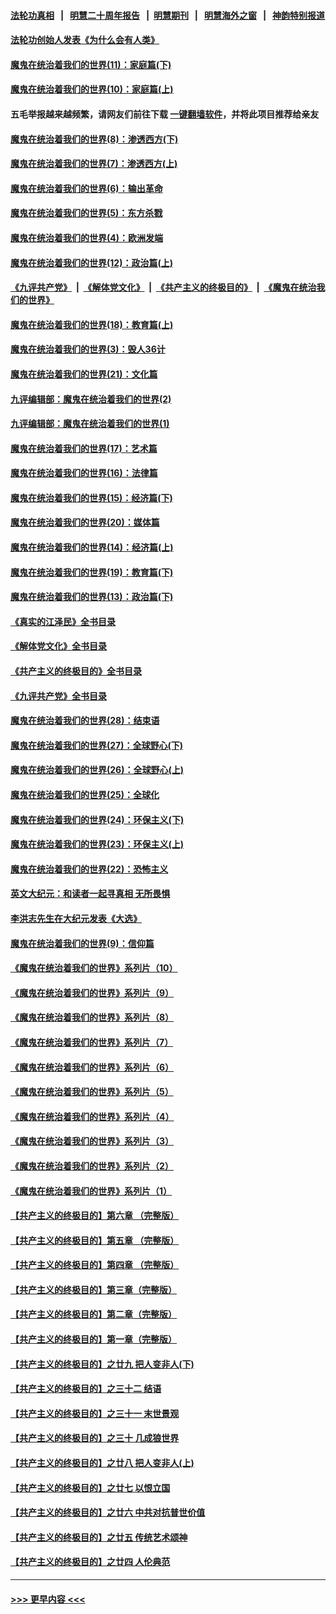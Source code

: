 #### [法轮功真相](https://github.com/gfw-breaker/truth/blob/master/README.md?t=0) &nbsp;&nbsp;|&nbsp;&nbsp; [明慧二十周年报告](https://github.com/gfw-breaker/mh-reports/blob/master/README.md?t=0) &nbsp;&nbsp;|&nbsp;&nbsp;[明慧期刊](https://github.com/gfw-breaker/mh-qikan) &nbsp;&nbsp;|&nbsp;&nbsp; [明慧海外之窗](https://github.com/gfw-breaker/mh-news/blob/master/README.md?t=0) &nbsp;&nbsp;|&nbsp;&nbsp; [神韵特别报道](https://github.com/gfw-breaker/mh-news/blob/master/shenyun.md?t=0)
#### [法轮功创始人发表《为什么会有人类》](../pages/nsc422/n13912117.md?t=01251843) 
#### [魔鬼在统治着我们的世界(11)：家庭篇(下)](../pages/nsc422/n10440961.md?t=01251843) 
#### [魔鬼在统治着我们的世界(10)：家庭篇(上)](../pages/nsc422/n10435448.md?t=01251843) 
#### 五毛举报越来越频繁，请网友们前往下载 [一键翻墙软件](https://github.com/gfw-breaker/ssr-accounts)，并将此项目推荐给亲友
#### [魔鬼在统治着我们的世界(8)：渗透西方(下)](../pages/nsc422/n10429603.md?t=01251843) 
#### [魔鬼在统治着我们的世界(7)：渗透西方(上)](../pages/nsc422/n10426013.md?t=01251843) 
#### [魔鬼在统治着我们的世界(6)：输出革命](../pages/nsc422/n10421536.md?t=01251843) 
#### [魔鬼在统治着我们的世界(5)：东方杀戮](../pages/nsc422/n10417707.md?t=01251843) 
#### [魔鬼在统治着我们的世界(4)：欧洲发端](../pages/nsc422/n10414890.md?t=01251843) 
#### [魔鬼在统治着我们的世界(12)：政治篇(上)](../pages/nsc422/n10444576.md?t=01251843) 
#### [《九评共产党》](https://github.com/begood0513/9ping.md/blob/master/README.md) &nbsp;|&nbsp; [《解体党文化》](../../../../jtdwh.md/blob/master/README.md)  &nbsp;|&nbsp; [《共产主义的终极目的》](../../../../gczydzjmd.md/blob/master/README.md) &nbsp;|&nbsp; [《魔鬼在统治我们的世界》](../../../../mgztzwmdsj.md/blob/master/README.md) 
#### [魔鬼在统治着我们的世界(18)：教育篇(上)](../pages/nsc422/n10526970.md?t=01251843) 
#### [魔鬼在统治着我们的世界(3)：毁人36计](../pages/nsc422/n10411583.md?t=01251843) 
#### [魔鬼在统治着我们的世界(21)：文化篇](../pages/nsc422/n10597706.md?t=01251843) 
#### [九评编辑部：魔鬼在统治着我们的世界(2)](../pages/nsc422/n10410036.md?t=01251843) 
#### [九评编辑部：魔鬼在统治着我们的世界(1)](../pages/nsc422/n10406825.md?t=01251843) 
#### [魔鬼在统治着我们的世界(17)：艺术篇](../pages/nsc422/n10499093.md?t=01251843) 
#### [魔鬼在统治着我们的世界(16)：法律篇](../pages/nsc422/n10485969.md?t=01251843) 
#### [魔鬼在统治着我们的世界(15)：经济篇(下)](../pages/nsc422/n10469975.md?t=01251843) 
#### [魔鬼在统治着我们的世界(20)：媒体篇](../pages/nsc422/n10586579.md?t=01251843) 
#### [魔鬼在统治着我们的世界(14)：经济篇(上)](../pages/nsc422/n10457370.md?t=01251843) 
#### [魔鬼在统治着我们的世界(19)：教育篇(下)](../pages/nsc422/n10564808.md?t=01251843) 
#### [魔鬼在统治着我们的世界(13)：政治篇(下)](../pages/nsc422/n10448270.md?t=01251843) 
#### [《真实的江泽民》全书目录](../pages/nsc422/n13721399.md?t=01251843) 
#### [《解体党文化》全书目录](../pages/nsc422/n13721157.md?t=01251843) 
#### [《共产主义的终极目的》全书目录](../pages/nsc422/n13721048.md?t=01251843) 
#### [《九评共产党》全书目录](../pages/nsc422/n13708085.md?t=01251843) 
#### [魔鬼在统治着我们的世界(28)：结束语](../pages/nsc422/n10936246.md?t=01251843) 
#### [魔鬼在统治着我们的世界(27)：全球野心(下)](../pages/nsc422/n10928319.md?t=01251843) 
#### [魔鬼在统治着我们的世界(26)：全球野心(上)](../pages/nsc422/n10900318.md?t=01251843) 
#### [魔鬼在统治着我们的世界(25)：全球化](../pages/nsc422/n10788205.md?t=01251843) 
#### [魔鬼在统治着我们的世界(24)：环保主义(下)](../pages/nsc422/n10695307.md?t=01251843) 
#### [魔鬼在统治着我们的世界(23)：环保主义(上)](../pages/nsc422/n10688613.md?t=01251843) 
#### [魔鬼在统治着我们的世界(22)：恐怖主义](../pages/nsc422/n10614727.md?t=01251843) 
#### [英文大纪元：和读者一起寻真相 无所畏惧](../pages/nsc422/n12542027.md?t=01251843) 
#### [李洪志先生在大纪元发表《大选》](../pages/nsc422/n12534746.md?t=01251843) 
#### [魔鬼在统治着我们的世界(9)：信仰篇](../pages/nsc422/n10432159.md?t=01251843) 
#### [《魔鬼在统治着我们的世界》系列片（10）](../pages/nsc422/n12292670.md?t=01251843) 
#### [《魔鬼在统治着我们的世界》系列片（9）](../pages/nsc422/n12290859.md?t=01251843) 
#### [《魔鬼在统治着我们的世界》系列片（8）](../pages/nsc422/n12287445.md?t=01251843) 
#### [《魔鬼在统治着我们的世界》系列片（7）](../pages/nsc422/n12283425.md?t=01251843) 
#### [《魔鬼在统治着我们的世界》系列片（6）](../pages/nsc422/n12282314.md?t=01251843) 
#### [《魔鬼在统治着我们的世界》系列片（5）](../pages/nsc422/n12281419.md?t=01251843) 
#### [《魔鬼在统治着我们的世界》系列片（4）](../pages/nsc422/n12274024.md?t=01251843) 
#### [《魔鬼在统治着我们的世界》系列片（3）](../pages/nsc422/n12271322.md?t=01251843) 
#### [《魔鬼在统治着我们的世界》系列片（2）](../pages/nsc422/n12269049.md?t=01251843) 
#### [《魔鬼在统治着我们的世界》系列片（1）](../pages/nsc422/n12267575.md?t=01251843) 
#### [【共产主义的终极目的】第六章 （完整版）](../pages/nsc422/n11428913.md?t=01251843) 
#### [【共产主义的终极目的】第五章 （完整版）](../pages/nsc422/n11428912.md?t=01251843) 
#### [【共产主义的终极目的】第四章 （完整版）](../pages/nsc422/n11428907.md?t=01251843) 
#### [【共产主义的终极目的】第三章（完整版）](../pages/nsc422/n11428848.md?t=01251843) 
#### [【共产主义的终极目的】第二章（完整版）](../pages/nsc422/n11428831.md?t=01251843) 
#### [【共产主义的终极目的】第一章（完整版）](../pages/nsc422/n11417651.md?t=01251843) 
#### [【共产主义的终极目的】之廿九 把人变非人(下)](../pages/nsc422/n11344140.md?t=01251843) 
#### [【共产主义的终极目的】之三十二 结语](../pages/nsc422/n11360535.md?t=01251843) 
#### [【共产主义的终极目的】之三十一 末世景观](../pages/nsc422/n11351129.md?t=01251843) 
#### [【共产主义的终极目的】之三十 几成狼世界](../pages/nsc422/n11348280.md?t=01251843) 
#### [【共产主义的终极目的】之廿八 把人变非人(上)](../pages/nsc422/n11340492.md?t=01251843) 
#### [【共产主义的终极目的】之廿七 以恨立国](../pages/nsc422/n11336944.md?t=01251843) 
#### [【共产主义的终极目的】之廿六 中共对抗普世价值](../pages/nsc422/n11324785.md?t=01251843) 
#### [【共产主义的终极目的】之廿五 传统艺术颂神](../pages/nsc422/n11296396.md?t=01251843) 
#### [【共产主义的终极目的】之廿四 人伦典范](../pages/nsc422/n11296397.md?t=01251843) 

----
#### [ >>> 更早内容 <<< ](../indexes/nsc422-earlier.md)
